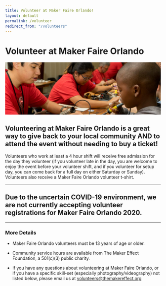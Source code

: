 ```yaml
---
title: Volunteer at Maker Faire Orlando!
layout: default
permalink: /volunteer
redirect_from: "/volunteers"
---
```

# Volunteer at Maker Faire Orlando

![Learn-to-Solder Volunteers at Maker Faire Orlando](/assets/images/volunteer-solder.jpg)

## Volunteering at Maker Faire Orlando is a great way to give back to your local community AND to attend the event without needing to buy a ticket!

Volunteers who work at least a 4 hour shift will receive free admission for the day they volunteer (if you volunteer late in the day, you are welcome to enjoy the event before your volunteer shift, and if you volunteer for setup day, you can come back for a full day on either Saturday or Sunday). Volunteers also receive a Maker Faire Orlando volunteer t-shirt.

---

## Due to the uncertain COVID-19 environment, we are not currently accepting volunteer registrations for Maker Faire Orlando 2020.

---

### More Details
* Maker Faire Orlando volunteers must be 13 years of age or older.

* Community service hours are available from The Maker Effect Foundation, a 501(c)(3) public charity.

* If you have any questions about volunteering at Maker Faire Orlando, or if you have a specific skill-set (especially photography/videography) not listed below, please email us at volunteers@themakereffect.org

